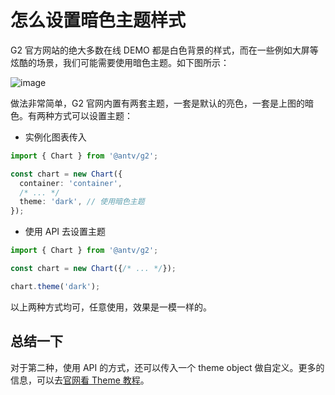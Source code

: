 # 怎么设置暗色主题样式

G2 官方网站的绝大多数在线 DEMO 都是白色背景的样式，而在一些例如大屏等炫酷的场景，我们可能需要使用暗色主题。如下图所示：

![image](https://user-images.githubusercontent.com/7856674/131428766-29c415a6-4ec7-49bd-8339-7cf324098acf.png)

做法非常简单，G2 官网内置有两套主题，一套是默认的亮色，一套是上图的暗色。有两种方式可以设置主题：

 - 实例化图表传入

```ts
import { Chart } from '@antv/g2';

const chart = new Chart({
  container: 'container',
  /* ... */
  theme: 'dark', // 使用暗色主题
});
```


 - 使用 API 去设置主题

```ts
import { Chart } from '@antv/g2';

const chart = new Chart({/* ... */});

chart.theme('dark');
```

以上两种方式均可，任意使用，效果是一模一样的。


## 总结一下

对于第二种，使用 API 的方式，还可以传入一个 theme object 做自定义。更多的信息，可以去[官网看 Theme 教程](https://g2.antv.vision/zh/docs/api/general/theme)。